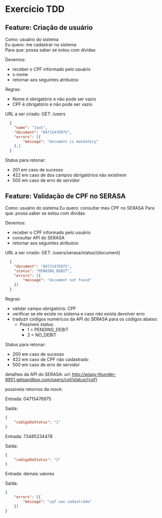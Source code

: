 # Exercício TDD

## Feature: Criação de usuário

Como: usuário do sistema  
Eu quero: me cadastrar no sistema  
Para que: possa saber se estou com dívidas  

Devemos:
- receber o CPF informado pelo usuário  
- o nome  
- retornar aos seguintes atributos:  

Regras:
- Nome é obrigatório e não pode ser vazio
- CPF é obrigatório e não pode ser vazio

URL a ser criado: GET: /users  
```json
  {
    "name": "Jack",
    "document": "04715476975",
    "errors": [{
        "message": "document is mandatory"
    },]
  }
```


Status para retonar:
- 201 em caso de sucesso
- 422 em caso de dos campos obrigatórios não existirem
- 500 em caso de erro de servidor


## Feature: Validação de CPF no SERASA

Como: usuário do sistema
Eu quero: consultar meu CPF no SERASA
Para que: possa saber se estou com dívidas

Devemos:
- receber o CPF informado pelo usuário
- consultar API do SERASA
- retornar aos seguintes atributos:

URL a ser criado: GET: /users/serasa/status/{document}
```json
  {
    "document": "04715476975",
    "status": "PENDING_DEBIT",
    "errors": [{
        "message": "document not found"
    }]
  }
```

Regras:
- validar campo obrigatório: CPF
- verificar se ele existe no sistema e caso não exista devolver erro
- traduzir códigos numéricos da API do SERASA para os códigos abaixo:
    - Possíveis status:
        - 1 = PENDING_DEBIT
        - 2 = NO_DEBIT

Status para retonar:
- 200 em caso de sucesso
- 422 em caso de CPF não cadastrado
- 500 em caso de erro de servidor
    
detalhes da API do SERASA:
url: http://wispy-thunder-8951.getsandbox.com/users/cpf/status/{cpf}

possíveis retornos da mock:

Entrada: 04715476975

Saída:
```json
{
    "codigoDeStatus": "1" 
}
```

Entrada: 73485234478

Saída:
```json
{
    "codigoDeStatus": "2"
}
```

Entrada: demais valores

Saída:
```json
{
    "errors": [{
        "message": "cpf nao cadastrado"
    }]
}
```

